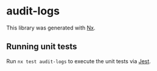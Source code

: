 # audit-logs

This library was generated with [Nx](https://nx.dev).

## Running unit tests

Run `nx test audit-logs` to execute the unit tests via [Jest](https://jestjs.io).
